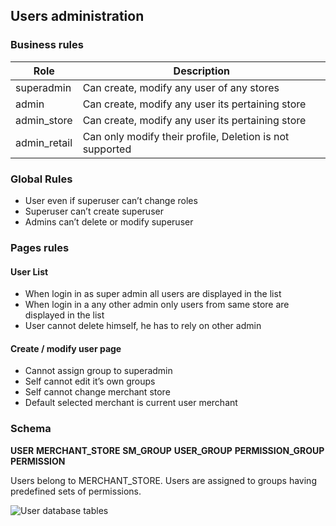 ## Users administration

### Business rules


|Role                                       |Description                                             |
|-------------------------------------------|--------------------------------------------------------|
|superadmin                                 |Can create, modify any user of any stores               |
|admin                                      |Can create, modify any user its pertaining store        |
|admin_store                                |Can create, modify any user its pertaining store        |
|admin_retail                               |Can only modify their profile, Deletion is not supported|


### Global Rules

- User even if superuser can’t change roles
- Superuser can’t create superuser
- Admins can’t delete or modify superuser

### Pages rules

#### User List

- When login in as super admin all users are displayed in the list
- When login in a any other admin only users from same store are displayed in the list
- User cannot delete himself, he has to rely on other admin

#### Create / modify user page

- Cannot assign group to superadmin
- Self cannot edit it’s own groups
- Self cannot change merchant store
- Default selected merchant is current user merchant

### Schema

**USER**
**MERCHANT_STORE**
**SM_GROUP**
**USER_GROUP**
**PERMISSION_GROUP**
**PERMISSION**

Users belong to MERCHANT_STORE. Users are assigned to groups having predefined sets of permissions.

![User database tables](/documentation/static/img/documentation/users.png "User database tables")
